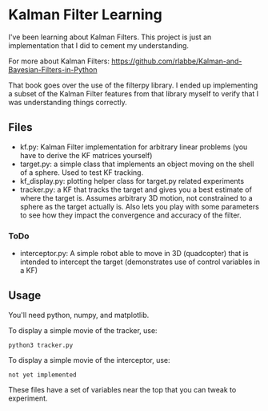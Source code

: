 # Kalman Filter Learning

I've been learning about Kalman Filters. This project is just an implementation that I did to cement my understanding.

For more about Kalman Filters: https://github.com/rlabbe/Kalman-and-Bayesian-Filters-in-Python

That book goes over the use of the filterpy library. I ended up implementing a subset of the Kalman Filter features from that library myself to verify that I was understanding things correctly.

## Files

* kf.py: Kalman Filter implementation for arbitrary linear problems (you have to derive the KF matrices yourself)
* target.py: a simple class that implements an object moving on the shell of a sphere. Used to test KF tracking.
* kf_display.py: plotting helper class for target.py related experiments
* tracker.py: a KF that tracks the target and gives you a best estimate of where the target is. Assumes arbitrary 3D motion, not constrained to a sphere as the target actually is. Also lets you play with some parameters to see how they impact the convergence and accuracy of the filter.

### ToDo

* interceptor.py: A simple robot able to move in 3D (quadcopter) that is intended to intercept the target (demonstrates use of control variables in a KF)

## Usage

You'll need python, numpy, and matplotlib.

To display a simple movie of the tracker, use:

    python3 tracker.py

To display a simple movie of the interceptor, use:

    not yet implemented

These files have a set of variables near the top that you can tweak to experiment.